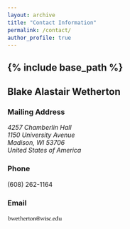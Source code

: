 ```yaml
---
layout: archive
title: "Contact Information"
permalink: /contact/
author_profile: true
---
```


{% include base_path %}
----

## Blake Alastair Wetherton

### Mailing Address

<address>
  4257 Chamberlin Hall<br /> 1150 University Avenue<br /> Madison, WI 53706<br /> United States of America
</address>

### Phone

(608) 262-1164

### Email

<img src="/images/email.png" alt="email" width="125px" height="19px">
